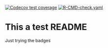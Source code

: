 <!-- badges: start -->
[![Codecov test coverage](https://codecov.io/gh/ines-gimeno-molina/R-test/branch/main/graph/badge.svg)](https://app.codecov.io/gh/ines-gimeno-molina/R-test/?branch=main)
[![R-CMD-check.yaml](https://github.com/ines-gimeno-molina/R-test/actions/workflows/check-package.yml/badge.svg)](https://github.com/ines-gimeno-molina/R-test/actions/workflows/check-package.yml)
<!-- badges: end -->



# This a test README

Just trying the badges
